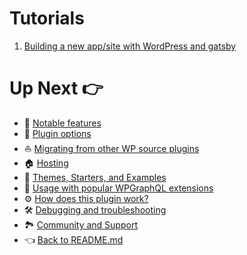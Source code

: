 # Tutorials

1. [Building a new app/site with WordPress and gatsby](./creating-an-app-or-site.md)



# Up Next :point_right:

- :feet: [Notable features](../features.md)
- :electric_plug: [Plugin options](../plugin-options.md)
- :boat: [Migrating from other WP source plugins](../migrating-from-other-wp-source-plugins.md)
- :house: [Hosting](../hosting.md)
- :athletic_shoe: [Themes, Starters, and Examples](../themes-starters-examples.md)
-  :medal_sports: [Usage with popular WPGraphQL extensions](../usage-with-popular-wp-graphql-extensions.md)
- :gear: [How does this plugin work?](../how-does-this-plugin-work.md)
- :hammer_and_wrench: [Debugging and troubleshooting](../debugging-and-troubleshooting.md)
- :national_park: [Community and Support](../community-and-support.md)
- :point_left: [Back to README.md](../README.md)

